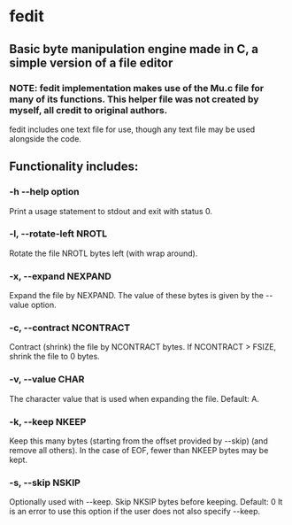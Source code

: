 # fedit
## Basic byte manipulation engine made in C, a simple version of a file editor
### NOTE: fedit implementation makes use of the Mu.c file for many of its functions. This helper file was not created by myself, all credit to original authors.

fedit includes one text file for use, though any text file may be used alongside the code.

## Functionality includes:

### -h --help option

Print a usage statement to stdout and exit with status 0.

### -l, --rotate-left NROTL

Rotate the file NROTL bytes left (with wrap around).

### -x, --expand NEXPAND

Expand the file by NEXPAND. The value of these bytes is given by the --value option.

### -c, --contract NCONTRACT

Contract (shrink) the file by NCONTRACT bytes. If NCONTRACT > FSIZE, shrink the file to 0 bytes.

### -v, --value CHAR

The character value that is used when expanding the file.
Default: A.

### -k, --keep NKEEP

Keep this many bytes (starting from the offset provided by --skip) (and remove all others). In the case of EOF, fewer than NKEEP bytes may be kept.

### -s, --skip NSKIP
Optionally used with --keep. Skip NKSIP bytes before keeping.
Default: 0
It is an error to use this option if the user does not also specify --keep.
